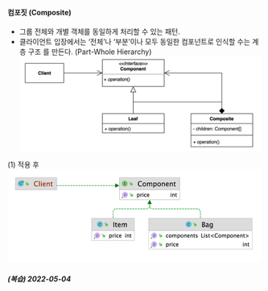 #### 컴포짓 (Composite)
- 그룹 전체와 개별 객체를 동일하게 처리할 수 있는 패턴.
- 클라이언트 입장에서는 ‘전체’나 ‘부분’이나 모두 동일한 컴포넌트로 인식할 수는 계층 구조 를 만든다. (Part-Whole Hierarchy)
![IMAGES](../report/images/composite01.png)     

(1) 적용 후
![IMAGES](../report/images/composite02.png)

##### (복습) 2022-05-04